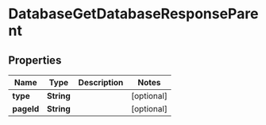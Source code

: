 

# DatabaseGetDatabaseResponseParent


## Properties

| Name | Type | Description | Notes |
|------------ | ------------- | ------------- | -------------|
|**type** | **String** |  |  [optional] |
|**pageId** | **String** |  |  [optional] |




